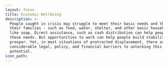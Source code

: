 ```yaml
---
layout: focus
title: Economic Wellbeing
description: >-
  People caught in crisis may struggle to meet their basic needs and those of
  their families - such as food, water, shelter, and other basic household items
  like soap. Direct assistance, such as cash distribution can help people meet
  these needs. But opportunities to work can help people build stability and
  prosper. Yet, in most situations of protracted displacement, there are
  considerable legal, policy, and financial barriers to unlocking this
  potential.
icon_path:
---
```


